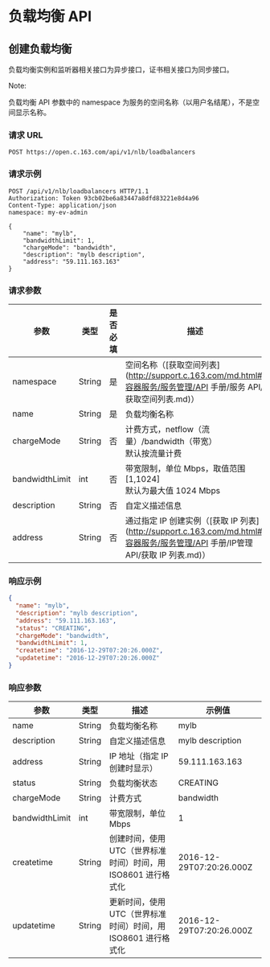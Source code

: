 # 负载均衡 API


## 创建负载均衡

负载均衡实例和监听器相关接口为异步接口，证书相关接口为同步接口。

<span>Note:</span><div class="alertContent">负载均衡 API 参数中的 namespace 为服务的空间名称（以用户名结尾），不是空间显示名称。</div>


### 请求 URL

`POST https://open.c.163.com/api/v1/nlb/loadbalancers`


### 请求示例

```http
POST /api/v1/nlb/loadbalancers HTTP/1.1
Authorization: Token 93cb02be6a83447a8dfd83221e8d4a96
Content-Type: application/json
namespace: my-ev-admin

{
    "name": "mylb",
    "bandwidthLimit": 1, 
    "chargeMode": "bandwidth", 
    "description": "mylb description",
    "address": "59.111.163.163"
}
```

### 请求参数

|      参数      |  类型  | 是否必填 |                              描述                              |      示例值      |
| -------------- | ------ | -------- | -------------------------------------------------------------- | ---------------- |
| namespace      | String | 是       | 空间名称（[获取空间列表](http://support.c.163.com/md.html#!容器服务/服务管理/API 手册/服务 API/获取空间列表.md)）                       | my-ev-admin      |
| name           | String | 是       | 负载均衡名称                                                   | mylb             |
| chargeMode     | String | 否       | 计费方式，netflow（流量）/bandwidth（带宽）<br>默认按流量计费  | bandwidth        |
| bandwidthLimit | int    | 否       | 带宽限制，单位 Mbps，取值范围 [1,1024]<br>默认为最大值 1024 Mbps | 1                |
| description    | String | 否       | 自定义描述信息                                                 | mylb description |
| address        | String | 否       | 通过指定 IP 创建实例（[获取 IP 列表](http://support.c.163.com/md.html#!容器服务/服务管理/API 手册/IP管理 API/获取 IP 列表.md)）        | 59.111.163.163   |

### 响应示例

```json
{
  "name": "mylb",
  "description": "mylb description",
  "address": "59.111.163.163",
  "status": "CREATING",
  "chargeMode": "bandwidth",
  "bandwidthLimit": 1,
  "createtime": "2016-12-29T07:20:26.000Z",
  "updatetime": "2016-12-29T07:20:26.000Z"
}
```
### 响应参数

|      参数      |  类型  |                              描述                             |          示例值          |
| -------------- | ------ | ------------------------------------------------------------- | ------------------------ |
| name           | String | 负载均衡名称                                                  | mylb                     |
| description    | String | 自定义描述信息                                                | mylb description         |
| address        | String | IP 地址（指定 IP 创建时显示）                                 | 59.111.163.163           |
| status         | String | 负载均衡状态                                                  | CREATING                 |
| chargeMode     | String | 计费方式                                                      | bandwidth                |
| bandwidthLimit | int    | 带宽限制，单位 Mbps                                           | 1                        |
| createtime     | String | 创建时间，使用 UTC（世界标准时间）时间，用 ISO8601 进行格式化 | 2016-12-29T07:20:26.000Z |
| updatetime     | String | 更新时间，使用 UTC（世界标准时间）时间，用 ISO8601 进行格式化 | 2016-12-29T07:20:26.000Z |